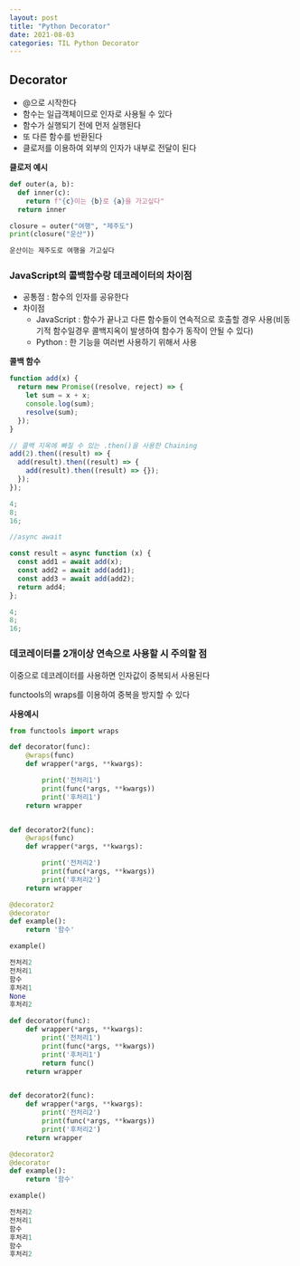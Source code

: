 ```yaml
---
layout: post
title: "Python Decorator"
date: 2021-08-03
categories: TIL Python Decorator
---
```


## Decorator

- @으로 시작한다
- 함수는 일급객체이므로 인자로 사용될 수 있다
- 함수가 실행되기 전에 먼저 실행된다
- 또 다른 함수를 반환된다
- 클로저를 이용하여 외부의 인자가 내부로 전달이 된다

**클로저 예시**

```python
def outer(a, b):
  def inner(c):
    return f"{c}이는 {b}로 {a}을 가고싶다"
  return inner

closure = outer("여행", "제주도")
print(closure("운산"))

운산이는 제주도로 여행을 가고싶다
```

### JavaScript의 콜백함수랑 데코레이터의 차이점

- 공통점 : 함수의 인자를 공유한다
- 차이점
  - JavaScript : 함수가 끝나고 다른 함수들이 연속적으로 호출할 경우 사용(비동기적 함수일경우 콜백지옥이 발생하여 함수가 동작이 안될 수 있다)
  - Python : 한 기능을 여러번 사용하기 위해서 사용

**콜백 함수**

```javascript
function add(x) {
  return new Promise((resolve, reject) => {
    let sum = x + x;
    console.log(sum);
    resolve(sum);
  });
}

// 콜백 지옥에 빠질 수 있는 .then()을 사용한 Chaining
add(2).then((result) => {
  add(result).then((result) => {
    add(result).then((result) => {});
  });
});

4;
8;
16;

//async await

const result = async function (x) {
  const add1 = await add(x);
  const add2 = await add(add1);
  const add3 = await add(add2);
  return add4;
};

4;
8;
16;
```

### 데코레이터를 2개이상 연속으로 사용할 시 주의할 점

이중으로 데코레이터를 사용하면 인자값이 중복되서 사용된다

functools의 wraps를 이용하여 중복을 방지할 수 있다

**사용예시**

```python
from functools import wraps

def decorator(func):
    @wraps(func)
    def wrapper(*args, **kwargs):

        print('전처리1')
        print(func(*args, **kwargs))
        print('후처리1')
    return wrapper


def decorator2(func):
    @wraps(func)
    def wrapper(*args, **kwargs):

        print('전처리2')
        print(func(*args, **kwargs))
        print('후처리2')
    return wrapper

@decorator2
@decorator
def example():
    return '함수'

example()

전처리2
전처리1
함수
후처리1
None
후처리2
```

```python
def decorator(func):
    def wrapper(*args, **kwargs):
        print('전처리1')
        print(func(*args, **kwargs))
        print('후처리1')
        return func()
    return wrapper


def decorator2(func):
    def wrapper(*args, **kwargs):
        print('전처리2')
        print(func(*args, **kwargs))
        print('후처리2')
    return wrapper

@decorator2
@decorator
def example():
    return '함수'

example()

전처리2
전처리1
함수
후처리1
함수
후처리2
```
